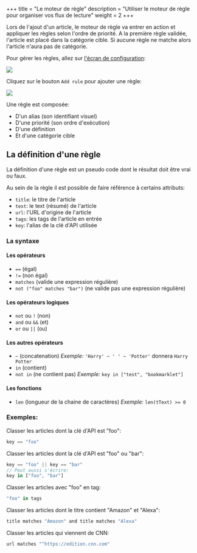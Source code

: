 +++
title = "Le moteur de règle"
description = "Utiliser le moteur de règle pour organiser vos flux de lecture"
weight = 2
+++

Lors de l'ajout d'un article, le moteur de règle va entrer en action et appliquer les règles selon l'ordre de priorité.
A la première règle validée, l'article est placé dans la catégorie cible.
Si aucune règle ne matche alors l'article n'aura pas de catégorie.

Pour gérer les règles, allez sur [l'écran de configuration](https://readflow.app/settings/rules):

![](images/rules.png)

Cliquez sur le bouton `Add rule` pour ajouter une règle:

![](images/add-rule.png)


Une règle est composée:

- D'un alias (son identifiant visuel)
- D'une priorité (son ordre d'exécution)
- D'une définition
- Et d'une catégorie cible

## La définition d'une règle

La définition d'une règle est un pseudo code dont le résultat doit être vrai ou faux.

Au sein de la règle il est possible de faire référence à certains attributs:

- `title`: le titre de l'article
- `text`: le text (résumé) de l'article
- `url`: l'URL d'origine de l'article
- `tags`: les tags de l'article en entrée
- `key`: l'alias de la clé d'API utilisée

### La syntaxe

#### Les opérateurs

- `==` (égal)
- `!=` (non égal)
- `matches` (valide une expression régulière)
- `not ("foo" matches "bar")` (ne valide pas une expression régulière)

#### Les opérateurs logiques

- `not` ou `!` (non)
- `and` ou `&&` (et)
- `or` ou `||` (ou)

#### Les autres opérateurs

- `~` (concatenation)
  *Exemple:* `'Harry' ~ ' ' ~ 'Potter'` donnera `Harry Potter`
- `in` (contient)
- `not in` (ne contient pas)
  *Exemple:* `key in ["test", "bookmarklet"]`

#### Les fonctions

- `len` (longueur de la chaine de caractères)
   *Exemple:* `len(tText) >= 0`

### Exemples:

Classer les articles dont la clé d'API est "foo":

```js
key == "foo"
```

Classer les articles dont la clé d'API est "foo" ou "bar":

```js
key == "foo" || key == "bar"
// Peut aussi s'écrire:
key in ["foo", "bar"]
```

Classer les articles avec "foo" en tag:

```js
"foo" in tags
```

Classer les articles dont le titre contient "Amazon" et "Alexa":

```js
title matches "Amazon" and title matches "Alexa"
```

Classer les articles qui viennent de CNN:

```js
url matches "^https://edition.cnn.com"
```
